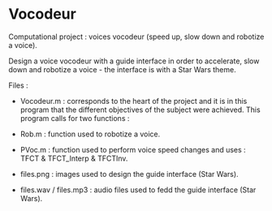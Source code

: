 # Vocodeur
Computational project : voices vocodeur (speed up, slow down and robotize a voice).

Design a voice vocodeur with a guide interface in order to accelerate, slow down and robotize a voice - the interface is with a Star Wars theme.

Files : 

-  Vocodeur.m : corresponds to the heart of the project and it is in this program that the different objectives of the subject were achieved. This program calls for two functions :

- Rob.m : function used to robotize a voice.

- PVoc.m : function used to perform voice speed changes and uses : TFCT & TFCT_Interp & TFCTInv.

- files.png : images used to design the guide interface (Star Wars).

- files.wav / files.mp3 : audio files used to fedd the guide interface (Star Wars).
